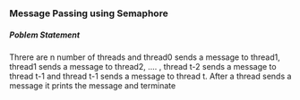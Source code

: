 ### Message Passing using Semaphore
##### Poblem Statement
Threre are n number of threads and thread0 sends a message to thread1, thread1 sends a message to thread2, .... , thread t-2 sends a message to thread t-1 and thread t-1 sends a message to thread t. After a thread sends a message it prints the message and terminate 
